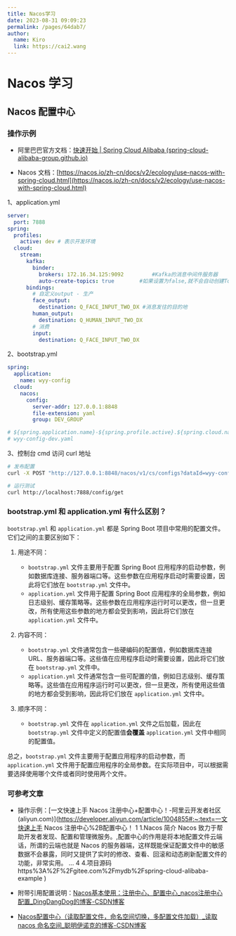 ```yaml
---
title: Nacos学习
date: 2023-08-31 09:09:23
permalink: /pages/64dab7/
author: 
  name: Kiro
  link: https://cai2.wang
---
```

# Nacos 学习

## Nacos 配置中心

### 操作示例

- 阿里巴巴官方文档：[快速开始 | Spring Cloud Alibaba (spring-cloud-alibaba-group.github.io)](https://spring-cloud-alibaba-group.github.io/zh-cn/docs/2022.0.0.0/user-guide/nacos/quick-start)

- Nacos 文档：[https://nacos.io/zh-cn/docs/v2/ecology/use-nacos-with-spring-cloud.html](https://nacos.io/zh-cn/docs/v2/ecology/use-nacos-with-spring-cloud.html)

1、application.yml

```yml
server:
  port: 7888
spring:
  profiles:
    active: dev # 表示开发环境
  cloud:
    stream:
      kafka:
        binder:
          brokers: 172.16.34.125:9092         #Kafka的消息中间件服务器
          auto-create-topics: true        #如果设置为false,就不会自动创建Topic 有可能你Topic还没创建就直接调用了。
      bindings:
        # 自定义output - 生产
        face_output:
          destination: Q_FACE_INPUT_TWO_DX #消息发往的目的地
        human_output:
          destination: Q_HUMAN_INPUT_TWO_DX
        # 消费
        input:
          destination: Q_FACE_INPUT_TWO_DX
```

2、bootstrap.yml

```yml
spring:
  application:
    name: wyy-config
  cloud:
    nacos:
      config:
        server-addr: 127.0.0.1:8848
        file-extension: yaml
        group: DEV_GROUP

# ${spring.application.name}-${spring.profile.active}.${spring.cloud.nacos.config.file-extension}
# wyy-config-dev.yaml
```

3、控制台 cmd 访问 curl 地址

```bash
# 发布配置
curl -X POST "http://127.0.0.1:8848/nacos/v1/cs/configs?dataId=wyy-config-dev.yaml&group=DEV_GROUP&content=useLocalCache=true"

# 运行测试
curl http://localhost:7888/config/get
```

### bootstrap.yml 和 application.yml 有什么区别？

`bootstrap.yml` 和 `application.yml` 都是 Spring Boot 项目中常用的配置文件。它们之间的主要区别如下：

1. 用途不同：
   - `bootstrap.yml` 文件主要用于配置 Spring Boot 应用程序的启动参数，例如数据库连接、服务器端口等。这些参数在应用程序启动时需要设置，因此将它们放在 `bootstrap.yml` 文件中。
   - `application.yml` 文件用于配置 Spring Boot 应用程序的全局参数，例如日志级别、缓存策略等。这些参数在应用程序运行时可以更改，但一旦更改，所有使用这些参数的地方都会受到影响，因此将它们放在 `application.yml` 文件中。

2. 内容不同：
   - `bootstrap.yml` 文件通常包含一些硬编码的配置值，例如数据库连接 URL、服务器端口等。这些值在应用程序启动时需要设置，因此将它们放在 `bootstrap.yml` 文件中。
   - `application.yml` 文件通常包含一些可配置的值，例如日志级别、缓存策略等。这些值在应用程序运行时可以更改，但一旦更改，所有使用这些值的地方都会受到影响，因此将它们放在 `application.yml` 文件中。

3. 顺序不同：
   - `bootstrap.yml` 文件在 `application.yml` 文件之后加载，因此在 `bootstrap.yml` 文件中定义的配置值**会覆盖** `application.yml` 文件中相同的配置值。

总之，`bootstrap.yml` 文件主要用于配置应用程序的启动参数，而 `application.yml` 文件用于配置应用程序的全局参数。在实际项目中，可以根据需要选择使用哪个文件或者同时使用两个文件。

### 可参考文章

- 操作示例：[一文快速上手 Nacos 注册中心+配置中心！-阿里云开发者社区 (aliyun.com)](https://developer.aliyun.com/article/1004855#:~:text=一文快速上手 Nacos 注册中心%2B配置中心！ 1 1.Nacos 简介 Nacos 致力于帮助开发者发现、配置和管理微服务。,配置中心的作用是将本地配置文件云端话，所谓的云端也就是 Nacos 的服务器端，这样既能保证配置文件中的敏感数据不会暴露，同时又提供了实时的修改、查看、回滚和动态刷新配置文件的功能，非常实用。 ... 4 4.项目源码 https%3A%2F%2Fgitee.com%2Fmydb%2Fspring-cloud-alibaba-example )

- 附带引用配置说明：[Nacos基本使用：注册中心、配置中心_nacos注册中心配置_DingDangDog的博客-CSDN博客](https://blog.csdn.net/hu18315778112/article/details/124099865)

- [Nacos配置中心（读取配置文件，命名空间切换，多配置文件加载）_读取nacos 命名空间_聪明伊诺克的博客-CSDN博客](https://blog.csdn.net/xiaoxiaodong222/article/details/120086062)